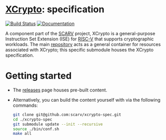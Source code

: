 # [XCrypto](https://github.com/scarv/xcrypto): specification

<!--- -------------------------------------------------------------------- --->

[![Build Status](https://travis-ci.com/scarv/xcrypto-spec.svg)](https://travis-ci.com/scarv/xcrypto-spec)
[![Documentation](https://codedocs.xyz/scarv/xcrypto-spec.svg)](https://codedocs.xyz/scarv/xcrypto-spec)

<!--- -------------------------------------------------------------------- --->

A component part of the 
[SCARV](https://github.com/scarv)
project,
XCrypto is a general-purpose Instruction Set Extension (ISE) for
[RISC-V](https://riscv.org)
that supports cryptographic workloads.
The main
[repository](https://github.com/scarv/xcrypto)
acts as a general container for resources associated with XCrypto;
this specific submodule houses the
XCrypto specification.

<!--- -------------------------------------------------------------------- --->

# Getting started

- The
  [releases](https://github.com/scarv/xcrypto-spec/releases)
  page houses pre-built content.

- Alternatively, you can build the content yourself with via the
  following commands:

  ```sh
  git clone git@github.com:scarv/xcrypto-spec.git
  cd ./xcrypto-spec
  git submodule update --init --recursive
  source ./bin/conf.sh
  make all
  ```

<!--- -------------------------------------------------------------------- --->
